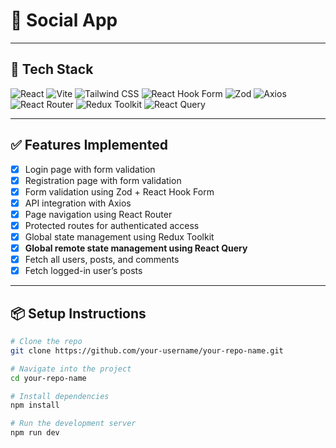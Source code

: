 # 🚀 Social App

---

## 🔧 Tech Stack

![React](https://img.shields.io/badge/React-20232A?style=for-the-badge&logo=react&logoColor=61DAFB)
![Vite](https://img.shields.io/badge/Vite-646CFF?style=for-the-badge&logo=vite&logoColor=FFD62E)
![Tailwind CSS](https://img.shields.io/badge/TailwindCSS-06B6D4?style=for-the-badge&logo=tailwind-css&logoColor=white)
![React Hook Form](https://img.shields.io/badge/React_Hook_Form-EC5990?style=for-the-badge&logo=reacthookform&logoColor=white)
![Zod](https://img.shields.io/badge/Zod-181717?style=for-the-badge&logoColor=white)
![Axios](https://img.shields.io/badge/Axios-5A29E4?style=for-the-badge)
![React Router](https://img.shields.io/badge/React_Router-CA4245?style=for-the-badge&logo=react-router&logoColor=white)
![Redux Toolkit](https://img.shields.io/badge/Redux_Toolkit-764ABC?style=for-the-badge&logo=redux&logoColor=white)
![React Query](https://img.shields.io/badge/React_Query-FF4154?style=for-the-badge&logo=react-query&logoColor=white)

---

## ✅ Features Implemented

- [x] Login page with form validation  
- [x] Registration page with form validation  
- [x] Form validation using Zod + React Hook Form  
- [x] API integration with Axios  
- [x] Page navigation using React Router  
- [x] Protected routes for authenticated access  
- [x] Global state management using Redux Toolkit  
- [x] **Global remote state management using React Query**  
- [x] Fetch all users, posts, and comments  
- [x] Fetch logged-in user’s posts  

---

## 📦 Setup Instructions

```bash
# Clone the repo
git clone https://github.com/your-username/your-repo-name.git

# Navigate into the project
cd your-repo-name

# Install dependencies
npm install

# Run the development server
npm run dev
